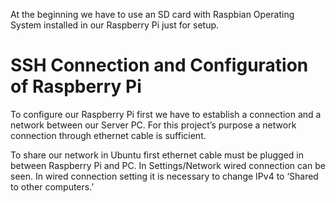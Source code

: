 At the beginning we have to use an SD card with Raspbian Operating System installed in our Raspberry Pi just for setup.

# SSH Connection and Configuration of Raspberry Pi

To configure our Raspberry Pi first we have to establish a connection and a network between our Server PC. For this project’s purpose a network connection through ethernet cable is sufficient. 

To share our network in Ubuntu first ethernet cable must be plugged in between Raspberry Pi and PC. In Settings/Network wired connection can be seen. In wired connection setting it is necessary to change IPv4 to ‘Shared to other computers.’

